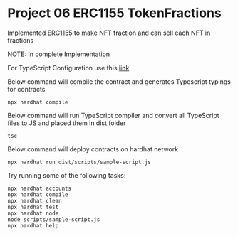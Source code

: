 # Project 06 ERC1155 TokenFractions

Implemented ERC1155 to make NFT fraction and can sell each NFT in fractions

NOTE: In complete Implementation

For TypeScript Configuration use this [link](https://hardhat.org/guides/typescript.html)

Below command will compile the contract and generates Typescript typings for contracts
```shell
npx hardhat compile
```

Below command will run TypeScript compiler and convert all TypeScript files to JS and placed them in dist folder
```shell
tsc
```

Below command will deploy contracts on hardhat network
```shell
npx hardhat run dist/scripts/sample-script.js
```


Try running some of the following tasks:

```shell
npx hardhat accounts
npx hardhat compile
npx hardhat clean
npx hardhat test
npx hardhat node
node scripts/sample-script.js
npx hardhat help
```
